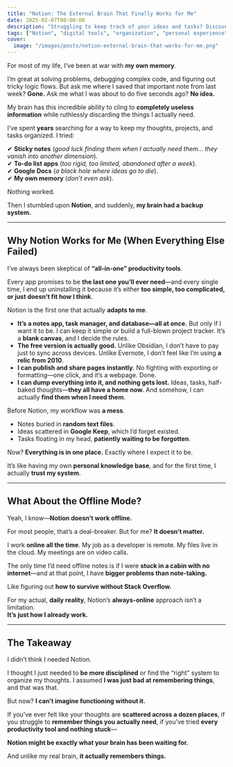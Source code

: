 ```yaml
---
title: "Notion: The External Brain That Finally Works for Me"
date: 2025-02-07T00:00:00
description: "Struggling to keep track of your ideas and tasks? Discover why Notion is the external brain I never knew I needed."
tags: ["Notion", "digital tools", "organization", "personal experience", "productivity", "workflow"]
cover:
  image: "/images/posts/notion-external-brain-that-works-for-me.png"
---
```

For most of my life, I’ve been at war with **my own memory**.  

I’m great at solving problems, debugging complex code, and figuring out tricky logic flows. But ask me where I saved that important note from last week? **Gone.** Ask me what I was about to do five seconds ago? **No idea.**  

My brain has this incredible ability to cling to **completely useless information** while ruthlessly discarding the things I actually need.  

I’ve spent **years** searching for a way to keep my thoughts, projects, and tasks organized. I tried:  

✔ **Sticky notes** (*good luck finding them when I actually need them... they vanish into another dimension*).  
✔ **To-do list apps** (*too rigid, too limited, abandoned after a week*).  
✔ **Google Docs** (*a black hole where ideas go to die*).  
✔ **My own memory** (*don’t even ask*).  

Nothing worked.  

Then I stumbled upon **Notion**, and suddenly, **my brain had a backup system.**  

---

## **Why Notion Works for Me (When Everything Else Failed)**  

I’ve always been skeptical of **“all-in-one” productivity tools**.  

Every app promises to be **the last one you’ll ever need**—and every single time, I end up uninstalling it because it’s either **too simple, too complicated, or just doesn’t fit how I think**.  

Notion is the first one that actually **adapts to me**.  

- **It’s a notes app, task manager, and database—all at once.** But only if I want it to be. I can keep it simple or build a full-blown project tracker. It’s a **blank canvas**, and I decide the rules.  
- **The free version is actually good.** Unlike Obsidian, I don’t have to pay just to sync across devices. Unlike Evernote, I don’t feel like I’m using **a relic from 2010**.  
- **I can publish and share pages instantly.** No fighting with exporting or formatting—one click, and it’s a webpage. Done.  
- **I can dump everything into it, and nothing gets lost.** Ideas, tasks, half-baked thoughts—**they all have a home now.** And somehow, I can actually **find them when I need them**.  

Before Notion, my workflow was **a mess**.  

- Notes buried in **random text files**.  
- Ideas scattered in **Google Keep**, which I’d forget existed.  
- Tasks floating in my head, **patiently waiting to be forgotten**.  

Now? **Everything is in one place.** Exactly where I expect it to be.  

It’s like having my own **personal knowledge base**, and for the first time, I actually **trust my system**.  

---

## **What About the Offline Mode?**  

Yeah, I know—**Notion doesn’t work offline.**  

For most people, that’s a deal-breaker. But for me? **It doesn’t matter.**  

I work **online all the time**. My job as a developer is remote. My files live in the cloud. My meetings are on video calls.  

The only time I’d need offline notes is if I were **stuck in a cabin with no internet**—and at that point, I have **bigger problems than note-taking.**  

Like figuring out **how to survive without Stack Overflow.**  

For my actual, **daily reality**, Notion’s **always-online** approach isn’t a limitation.  
**It’s just how I already work.**  

---

## **The Takeaway**  

I didn’t think I needed Notion.  

I thought I just needed to **be more disciplined** or find the “right” system to organize my thoughts. I assumed **I was just bad at remembering things**, and that was that.  

But now? **I can’t imagine functioning without it.**  

If you’ve ever felt like your thoughts are **scattered across a dozen places**, if you struggle to **remember things you actually need**, if you’ve tried **every productivity tool and nothing stuck**—  

**Notion might be exactly what your brain has been waiting for.**  

And unlike my real brain, **it actually remembers things.**  